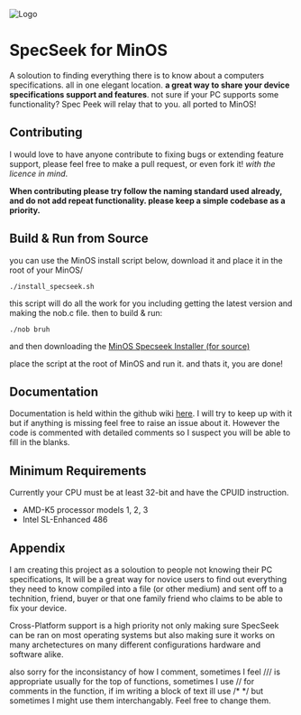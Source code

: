 
![Logo](https://i.imgur.com/Zg37VpH.png)
# SpecSeek for MinOS
A soloution to finding everything there is to know about a computers specifications. all in one elegant location. **a great way to share your device specifications support and features**. not sure if your PC supports some functionality? Spec Peek will relay that to you. all ported to MinOS!

## Contributing
I would love to have anyone contribute to fixing bugs or extending feature support, please feel free to make a pull request, or even fork it! *with the licence in mind*.

**When contributing please try follow the naming standard used already, and do not add repeat functionality. please keep a simple codebase as a priority.**
## Build & Run from Source

you can use the MinOS install script below, download it and place it in the root of your MinOS/
```
./install_specseek.sh
```
this script will do all the work for you including getting the latest version and making the nob.c file.
then to build & run:
```
./nob bruh
```

and then downloading the [MinOS Specseek Installer (for source)](https://github.com/Mellurboo/MinOS_SpecSeek/blob/82475cb794e18fc412ae0c14de87b33fd7ae3719/install_specseek.sh)

place the script at the root of MinOS and run it. and thats it, you are done!

## Documentation
Documentation is held within the github wiki [here](https://github.com/Mellurboo/SpecSeek/wiki). I will try to keep up with it but if anything is missing feel free to raise an issue about it. However the code is commented with detailed comments so I suspect you will be able to fill in the blanks.
## Minimum Requirements
Currently your CPU must be at least 32-bit and have the CPUID instruction.

- AMD-K5 processor models 1, 2, 3
- Intel SL-Enhanced 486


## Appendix
I am creating this project as a soloution to people not knowing their PC specifications, It will be a great way for novice users to find out everything they need to know compiled into a file (or other medium) and sent off to a technition, friend, buyer or that one family friend who claims to be able to fix your device.

Cross-Platform support is a high priority not only making sure SpecSeek can be ran on most operating systems but also making sure it works on many archetectures on many different configurations hardware and software alike.

also sorry for the inconsistancy of how I comment, sometimes I feel /// is appropriate usually for the top of functions, sometimes I use // for comments in the function, if im writing a block of text ill use /* */ but sometimes I might use them interchangably. Feel free to change them.